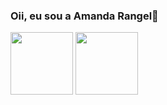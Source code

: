 ### Oii, eu sou a Amanda Rangel👋


<div>
        <img height="100cm" src="https://github-readme-stats.vercel.app/api?username=Amandarangelaraujo&theme=dracula&show_icons=true" margin: 20cm;/>
        <img height="100cm" src="https://github-readme-stats.vercel.app/api/top-langs/?username=Amandarangelaraujo&layout=compact&theme=dracula"margin-right: 20px; />
    </div>

 
